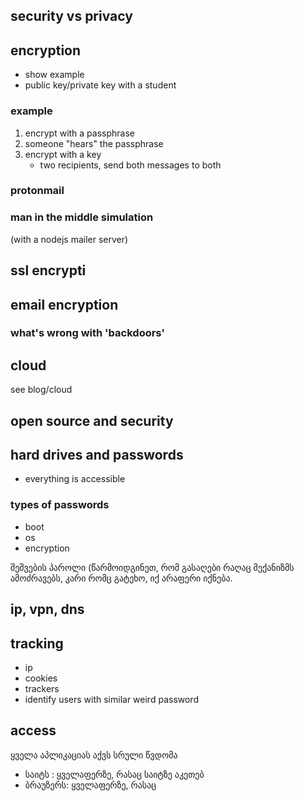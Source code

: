 ## security vs privacy

## encryption
- show example
- public key/private key with a student

### example
1) encrypt with a passphrase
2) someone "hears" the passphrase
3) encrypt with a key
	- two recipients, send both messages to both
### protonmail
### man in the middle simulation
(with a nodejs mailer server)
## ssl encrypti

## email encryption

### what's wrong with 'backdoors'

## cloud
see blog/cloud

## open source and security

## hard drives and passwords
- everything is accessible
### types of passwords
- boot
- os
- encryption

შეშვების პაროლი (წარმოიდგინეთ, რომ გასაღები რაღაც მექანიზმს ამოძრავებს, კარი რომც გატეხო, იქ არაფერი იქნება. 


## ip, vpn, dns

## tracking
- ip
- cookies
- trackers
- identify users with similar weird password

## access
ყველა აპლიკაციას აქვს სრული წვდომა 
- საიტს : ყველაფერზე, რასაც საიტზე აკეთებ
- ბრაუზერს: ყველაფერზე, რასაც 
